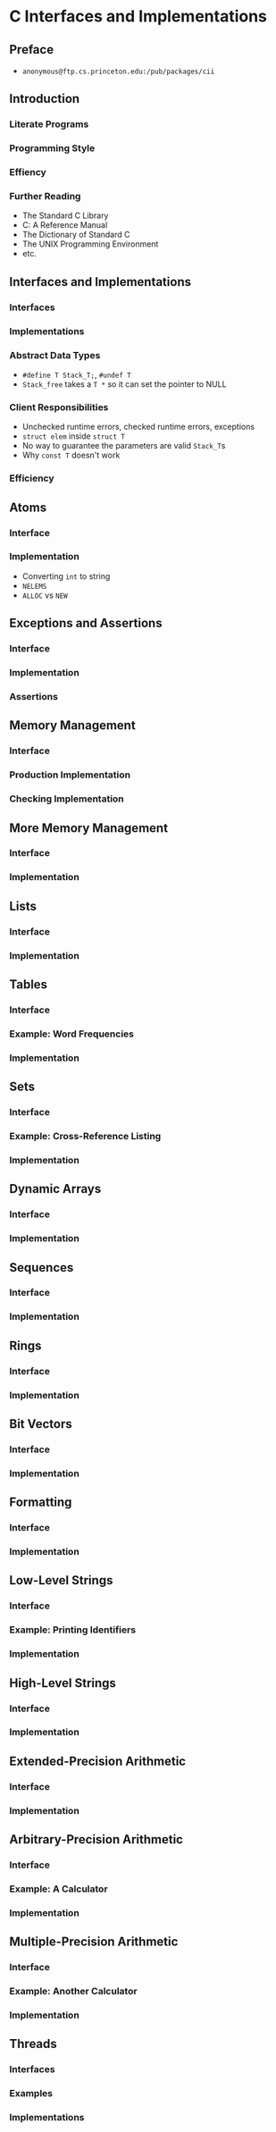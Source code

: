 # C Interfaces and Implementations

## Preface

- `anonymous@ftp.cs.princeton.edu:/pub/packages/cii`

## Introduction

### Literate Programs

### Programming Style

### Effiency

### Further Reading

- The Standard C Library
- C: A Reference Manual
- The Dictionary of Standard C
- The UNIX Programming Environment
- etc.

## Interfaces and Implementations

### Interfaces

### Implementations

### Abstract Data Types

- `#define T Stack_T;`, `#undef T`
- `Stack_free` takes a `T *` so it can set the pointer to NULL

### Client Responsibilities

- Unchecked runtime errors, checked runtime errors, exceptions
- `struct elem` inside `struct T`
- No way to guarantee the parameters are valid `Stack_T`s
- Why `const T` doesn't work

### Efficiency

## Atoms

### Interface

### Implementation

- Converting `int` to string
- `NELEMS`
- `ALLOC` vs `NEW`

## Exceptions and Assertions

### Interface

### Implementation

### Assertions

## Memory Management

### Interface

### Production Implementation

### Checking Implementation

## More Memory Management

### Interface

### Implementation

## Lists

### Interface

### Implementation

## Tables

### Interface

### Example: Word Frequencies

### Implementation

## Sets

### Interface

### Example: Cross-Reference Listing

### Implementation

## Dynamic Arrays

### Interface

### Implementation

## Sequences

### Interface

### Implementation

## Rings

### Interface

### Implementation

## Bit Vectors

### Interface

### Implementation

## Formatting

### Interface

### Implementation

## Low-Level Strings

### Interface

### Example: Printing Identifiers

### Implementation

## High-Level Strings

### Interface

### Implementation

## Extended-Precision Arithmetic

### Interface

### Implementation

## Arbitrary-Precision Arithmetic

### Interface

### Example: A Calculator

### Implementation

## Multiple-Precision Arithmetic

### Interface

### Example: Another Calculator

### Implementation

## Threads

### Interfaces

### Examples

### Implementations

